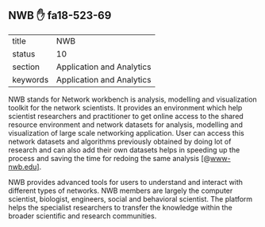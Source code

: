 ## NWB :hand: fa18-523-69


|          |                           |
| -------- | ------------------------- |
| title    | NWB                       | 
| status   | 10                        |
| section  | Application and Analytics |
| keywords | Application and Analytics |



NWB stands for Network workbench is analysis, modelling and
visualization toolkit for the network scientists.  It provides an
environment which help scientist researchers and practitioner to get
online access to the shared resource environment and network datasets
for analysis, modelling and visualization of large scale networking
application.  User can access this network datasets and algorithms
previously obtained by doing lot of research and can also add their
own datasets helps in speeding up the process and saving the time for
redoing the same analysis [@www-nwb.edu].

NWB provides advanced tools for users to understand and interact with
different types of networks.  NWB members are largely the computer
scientist, biologist, engineers, social and behavioral scientist. The
platform helps the specialist researchers to transfer the knowledge
within the broader scientific and research communities.


  
